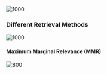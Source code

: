 
![1000](images/(ML%20Project)%20Question%20Answering%20Over%20Documents%2022Aug24_07-41.excalidraw)
### Different Retrieval Methods
![1000](images/RAG%20Pipeline%20with%20LangChain%2023Aug24_07-14.excalidraw)

#### Maximum Marginal Relevance (MMR) 
![800](images/RAG%20Pipeline%20with%20LangChain%2023Aug24_07-34.excalidraw)

